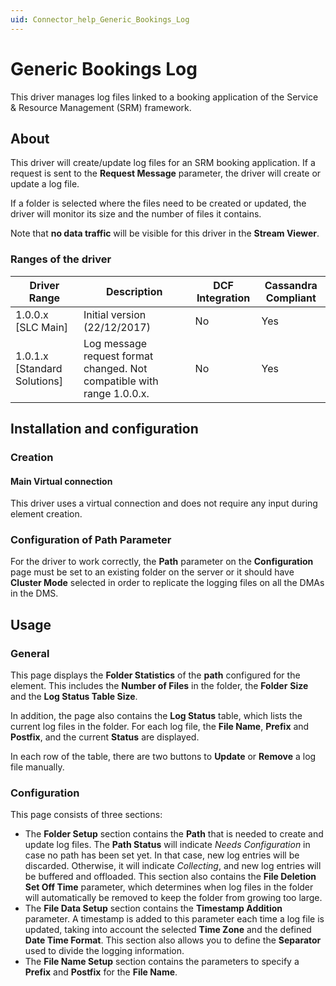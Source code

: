 ```yaml
---
uid: Connector_help_Generic_Bookings_Log
---
```


# Generic Bookings Log

This driver manages log files linked to a booking application of the Service & Resource Management (SRM) framework.

## About

This driver will create/update log files for an SRM booking application. If a request is sent to the **Request Message** parameter, the driver will create or update a log file.

If a folder is selected where the files need to be created or updated, the driver will monitor its size and the number of files it contains.

Note that **no data traffic** will be visible for this driver in the **Stream Viewer**.

### Ranges of the driver

| **Driver Range**               | **Description**                                                        | **DCF Integration** | **Cassandra Compliant** |
|--------------------------------|------------------------------------------------------------------------|---------------------|-------------------------|
| 1.0.0.x \[SLC Main\]           | Initial version (22/12/2017)                                           | No                  | Yes                     |
| 1.0.1.x \[Standard Solutions\] | Log message request format changed. Not compatible with range 1.0.0.x. | No                  | Yes                     |

## Installation and configuration

### Creation

#### Main Virtual connection

This driver uses a virtual connection and does not require any input during element creation.

### Configuration of Path Parameter

For the driver to work correctly, the **Path** parameter on the **Configuration** page must be set to an existing folder on the server or it should have **Cluster Mode** selected in order to
replicate the logging files on all the DMAs in the DMS.

## Usage

### General

This page displays the **Folder Statistics** of the **path** configured for the element. This includes the **Number of Files** in the folder, the **Folder** **Size** and the **Log Status Table Size**.

In addition, the page also contains the **Log Status** table, which lists the current log files in the folder. For each log file, the **File Name**, **Prefix** and **Postfix**, and the current **Status** are displayed.

In each row of the table, there are two buttons to **Update** or **Remove** a log file manually.

### Configuration

This page consists of three sections:

- The **Folder Setup** section contains the **Path** that is needed to create and update log files. The **Path Status** will indicate *Needs Configuration* in case no path has been set yet. In that case, new log entries will be discarded. Otherwise, it will indicate *Collecting*, and new log entries will be buffered and offloaded. This section also contains the **File Deletion Set Off Time** parameter, which determines when log files in the folder will automatically be removed to keep the folder from growing too large.
- The **File Data Setup** section contains the **Timestamp Addition** parameter. A timestamp is added to this parameter each time a log file is updated, taking into account the selected **Time Zone** and the defined **Date Time Format**. This section also allows you to define the **Separator** used to divide the logging information.
- The **File Name Setup** section contains the parameters to specify a **Prefix** and **Postfix** for the **File Name**.
